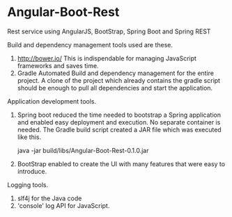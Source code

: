 Angular-Boot-Rest
=================

Rest service using AngularJS, BootStrap, Spring Boot and Spring REST

Build and dependency management tools used are these.

1. http://bower.io/
  This is indispendable for managing JavaScript frameworks and saves time.
2. Gradle
  Automated Build and dependency management for the entire project. A clone of the project which already contains
  the gradle script should be enough to pull all dependencies and start the application.
  
Application development tools.

1. Spring boot reduced the time needed to bootstrap a Spring application and enabled easy deployment and execution. No
   separate container is needed. 
    The Gradle build script created a JAR file which was executed like this.
    
    java -jar build/libs/Angular-Boot-Rest-0.1.0.jar
   
2. BootStrap enabled to create the UI with many features that were easy to introduce.

Logging tools.

1. slf4j for the Java code
2. 'console' log API for JavaScript.
